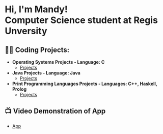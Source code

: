 <h1>Hi, I'm Mandy!<br/>Computer Science student at Regis Unversity

<h2>👨‍💻 Coding Projects:</h2>

- <b>Operating Systems Projects - Language: C</b>
  - [Projects](https://github.com/mandyroskelley/operatingsystems)
- <b>Java Projects - Language: Java</b>
  - [Projects](https://github.com/mandyroskelley/javaexamples)
- <b>Print Programming Languages Projects - Languages: C++, Haskell, Prolog</b>
  - [Projects](https://github.com/mandyroskelley/print-programming)

<h2>📺 Video Demonstration of App</h2>

- [App](https://youtu.be/pnVzFWK-zww)

